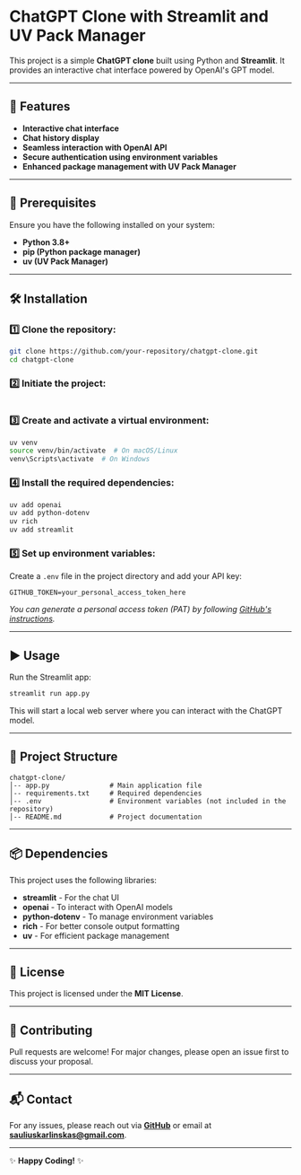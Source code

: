 # ChatGPT Clone with Streamlit and UV Pack Manager

This project is a simple **ChatGPT clone** built using Python and **Streamlit**. It provides an interactive chat interface powered by OpenAI's GPT model.

---

## 🚀 Features
- **Interactive chat interface**
- **Chat history display**
- **Seamless interaction with OpenAI API**
- **Secure authentication using environment variables**
- **Enhanced package management with UV Pack Manager**

---

## 📌 Prerequisites
Ensure you have the following installed on your system:
- **Python 3.8+**
- **pip (Python package manager)**
- **uv (UV Pack Manager)**

---

## 🛠 Installation

### 1️⃣ Clone the repository:
```sh
git clone https://github.com/your-repository/chatgpt-clone.git
cd chatgpt-clone
```
### 2️⃣ Initiate the project:
```uv init
```

### 3️⃣ Create and activate a virtual environment:
```sh
uv venv
source venv/bin/activate  # On macOS/Linux
venv\Scripts\activate  # On Windows
```

### 4️⃣ Install the required dependencies:
```sh
uv add openai
uv add python-dotenv
uv rich
uv add streamlit
```

### 5️⃣ Set up environment variables:
Create a `.env` file in the project directory and add your API key:
```env
GITHUB_TOKEN=your_personal_access_token_here
```
*You can generate a personal access token (PAT) by following [GitHub's instructions](https://docs.github.com/en/authentication/keeping-your-account-and-data-secure/creating-a-personal-access-token).*

---

## ▶️ Usage
Run the Streamlit app:
```sh
streamlit run app.py
```
This will start a local web server where you can interact with the ChatGPT model.

---

## 📁 Project Structure
```
chatgpt-clone/
│-- app.py               # Main application file
│-- requirements.txt     # Required dependencies
│-- .env                 # Environment variables (not included in the repository)
│-- README.md            # Project documentation
```

---

## 📦 Dependencies
This project uses the following libraries:
- **streamlit** - For the chat UI
- **openai** - To interact with OpenAI models
- **python-dotenv** - To manage environment variables
- **rich** - For better console output formatting
- **uv** - For efficient package management

---

## 📜 License
This project is licensed under the **MIT License**.

---

## 🤝 Contributing
Pull requests are welcome! For major changes, please open an issue first to discuss your proposal.

---

## 📬 Contact
For any issues, please reach out via **[GitHub](https://github.com/your-repository/chatgpt-clone/issues)** or email at **sauliuskarlinskas@gmail.com**.

---

✨ **Happy Coding!** ✨

